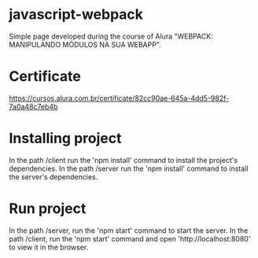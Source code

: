 # javascript-webpack
Simple page developed during the course of Alura "WEBPACK: MANIPULANDO MÓDULOS NA SUA WEBAPP". 

# Certificate
https://cursos.alura.com.br/certificate/82cc90ae-645a-4dd5-982f-7a0a48c7eb4b

# Installing project
In the path /client run the 'npm install' command to install the project's dependencies.
In the path /server run the 'npm install' command to install the server's dependencies.

# Run project
In the path /server, run the 'npm start' command to start the server.
In the path /client, run the 'npm start' command and open 'http://localhost:8080' to view it in the browser.
